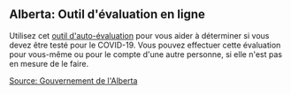 ## Alberta: Outil d'évaluation en ligne

Utilisez cet [outil d'auto-évaluation](https://myhealth.alberta.ca/Journey/COVID-19/Pages/COVID-Self-Assessment.aspx) pour vous aider à déterminer si vous devez être testé pour le COVID-19. Vous pouvez effectuer cette évaluation pour vous-même ou pour le compte d'une autre personne, si elle n'est pas en mesure de le faire. 

[Source: Gouvernement de l'Alberta](https://www.albertahealthservices.ca/default.aspx)
